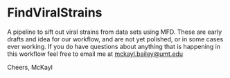 # FindViralStrains
A pipeline to sift out viral strains from data sets using MFD. 
These are early drafts and idea for our workflow, and are not yet polished, or in some cases ever working. 
If you do have questions about anything that is happening in this workflow feel free to email me at
mckayl.bailey@umt.edu

Cheers,
McKayl
